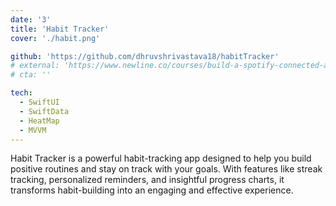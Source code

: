 ```yaml
---
date: '3'
title: 'Habit Tracker'
cover: './habit.png'

github: 'https://github.com/dhruvshrivastava18/habitTracker'
# external: 'https://www.newline.co/courses/build-a-spotify-connected-app'
# cta: ''

tech:
  - SwiftUI
  - SwiftData
  - HeatMap
  - MVVM
---
```


Habit Tracker is a powerful habit-tracking app designed to help you build positive routines and stay on track with your goals. With features like streak tracking, personalized reminders, and insightful progress charts, it transforms habit-building into an engaging and effective experience.

<!-- ---
date: '3'
title: 'Habit Tracker'
cover: './habit.png'
cta: 'https://www.newline.co/courses/build-a-spotify-connected-app'
github: 'https://github.com/dhruvshrivastava18/habitTracker'

tech:
  - SwiftUI
  - UI-KIT
  - CoreData
  - MVVM
---

Habit Tracker is a powerful habit-tracking app designed to help you build positive routines and stay on track with your goals. With features like streak tracking, personalized reminders, and insightful progress charts, it transforms habit-building into an engaging and effective experience.  -->
